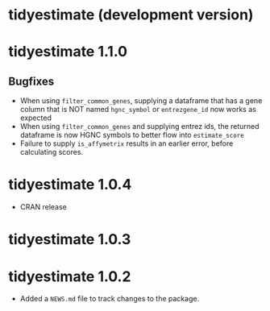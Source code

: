 # tidyestimate (development version)

# tidyestimate 1.1.0

## Bugfixes

* When using `filter_common_genes`, supplying a dataframe that has a gene column that is NOT named `hgnc_symbol` or `entrezgene_id` now works as expected
* When using `filter_common_genes` and supplying entrez ids, the returned dataframe is now HGNC symbols to better flow into `estimate_score`
* Failure to supply `is_affymetrix` results in an earlier error, before calculating scores.

# tidyestimate 1.0.4

* CRAN release

# tidyestimate 1.0.3

# tidyestimate 1.0.2

* Added a `NEWS.md` file to track changes to the package.

